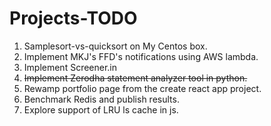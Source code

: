 # Projects-TODO

1. Samplesort-vs-quicksort on My Centos box.
2. Implement MKJ's FFD's notifications using AWS lambda.
3. Implement Screener.in
4. ~~Implement Zerodha statement analyzer tool in python.~~
5. Rewamp portfolio page from the create react app project.
6. Benchmark Redis and publish results.
7. Explore support of LRU ls cache in js.
